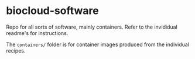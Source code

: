 # biocloud-software
Repo for all sorts of software, mainly containers. Refer to the invididual readme's for instructions.

The `containers/` folder is for container images produced from the individual recipes.
